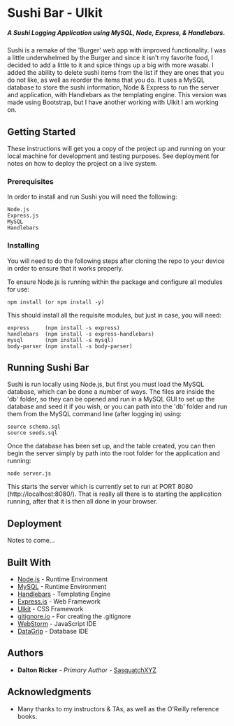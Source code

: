 # Sushi Bar - UIkit
##### A Sushi Logging Application using MySQL, Node, Express, & Handlebars.

Sushi is a remake of the 'Burger' web app with improved functionality.  I was a little underwhelmed by the Burger and since it isn't my favorite food, I decided to add a little to it and spice things up a big with more wasabi.  I added the ability to delete sushi items from the list if they are ones that you do not like, as well as reorder the items that you do.  It uses a MySQL database to store the sushi information, Node & Express to run the server and application, with Handlebars as the templating engine.  This version was made using Bootstrap, but I have another working with UIkit I am working on.  

## Getting Started

These instructions will get you a copy of the project up and running on your local machine for development and testing purposes.  See deployment for notes on how to deploy the project on a live system.

### Prerequisites

In order to install and run Sushi you will need the following:

```
Node.js
Express.js
MySQL
Handlebars
```

### Installing

You will need to do the following steps after cloning the repo to your device in order to ensure that it works properly.

To ensure Node.js is running within the package and configure all modules for use:

```
npm install (or npm install -y)
```

This should install all the requisite modules, but just in case, you will need:

```
express     (npm install -s express)
handlebars  (npm install -s express-handlebars)
mysql       (npm install -s mysql)
body-parser (npm install -s body-parser)
```

## Running Sushi Bar

Sushi is run locally using Node.js, but first you must load the MySQL database, which can be done a number of ways.  The files are inside the 'db' folder, so they can be opened and run in a MySQL GUI to set up the database and seed it if you wish, or you can path into the 'db' folder and run them from the MySQL command line (after logging in) using:
 
```
source schema.sql
source seeds.sql 
```
Once the database has been set up, and the table created,  you can then begin the server simply by path into the root folder for the application and running:

```
node server.js
```

This starts the server which is currently set to run at PORT 8080 (http://localhost:8080/).
That is really all there is to starting the application running, after that it is then all done in your browser.

## Deployment

Notes to come...

## Built With

* [Node.js](https://nodejs.org/en/) - Runtime Environment
* [MySQL](https://www.mysql.com/) - Runtime Environment
* [Handlebars](https://handlebarsjs.com/) - Templating Engine
* [Express.js](https://expressjs.com/) - Web Framework
* [UIkit](https://getuikit.com/) - CSS Framework
* [gitignore.io](https://www.gitignore.io/) - For creating the .gitignore
* [WebStorm](https://www.jetbrains.com/webstorm/) - JavaScript IDE
* [DataGrip](https://www.jetbrains.com/datagrip/) - Database IDE

## Authors

* **Dalton Ricker** - *Primary Author* - [SasquatchXYZ](https://github.com/SasquatchXYZ)

## Acknowledgments
* Many thanks to my instructors & TAs, as well as the O'Reilly reference books.

